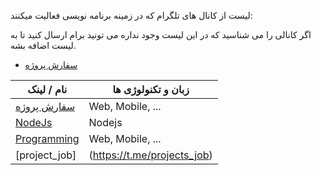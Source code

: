لیست از کانال های تلگرام که در زمینه برنامه نویسی فعالیت میکنند:

اگر کانالی را می شناسید که در این لیست وجود نداره می تونید برام ارسال کنید تا به لیست اضافه بشه.

* [سفارش پروژه](https://t.me/projectpro)

نام / لینک | زبان و تکنولوژی ها
 --- | ---
[سفارش پروژه](https://t.me/projectpro) | Web, Mobile, ...
[NodeJs](https://t.me/node_js) | Nodejs
[Programming](https://t.me/stepbysteplearn) | Web, Mobile, ...
[project_job]|(https://t.me/projects_job) | Web, Mobile, ...
